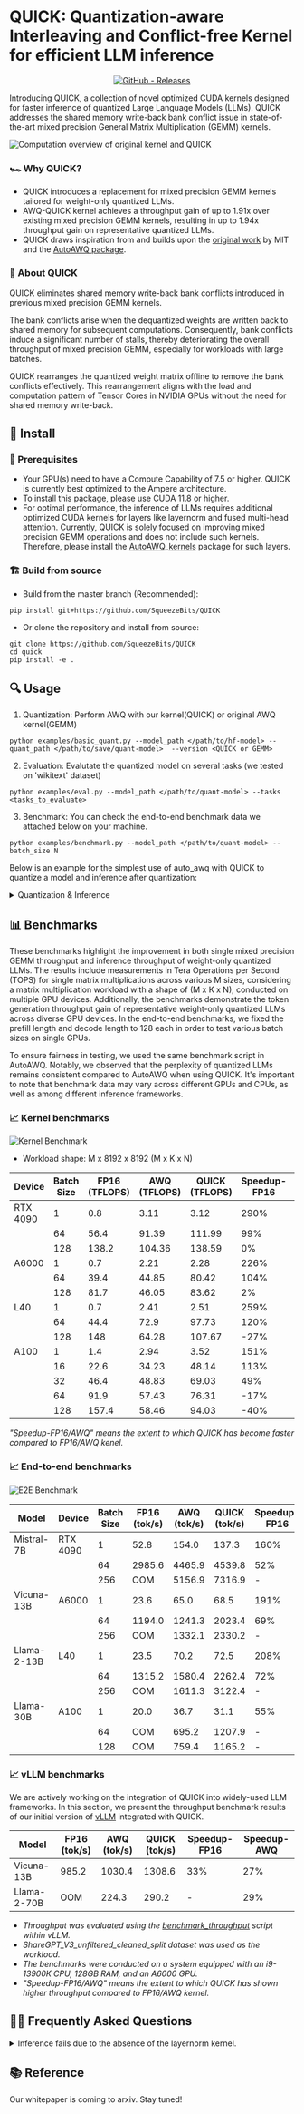 # QUICK: Quantization-aware Interleaving and Conflict-free Kernel for efficient LLM inference

<p align="middle">
    <a href="https://github.com/Squeezebits/QUICK/releases">
        <img alt="GitHub - Releases" src="https://img.shields.io/github/release/Squeezebits/QUICK.svg">
    </a>
</p>

Introducing QUICK, a collection of novel optimized CUDA kernels designed for faster inference of quantized Large Language Models (LLMs). QUICK addresses the shared memory write-back bank conflict issue in state-of-the-art mixed precision General Matrix Multiplication (GEMM) kernels.

​![Computation overview of original kernel and QUICK](./.github/images/compute_path.png)​​

### 🏎️ Why QUICK?

- QUICK introduces a replacement for mixed precision GEMM kernels tailored for weight-only quantized LLMs.
- AWQ-QUICK kernel achieves a throughput gain of up to 1.91x over existing mixed precision GEMM kernels, resulting in up to 1.94x throughput gain on representative quantized LLMs.
- QUICK draws inspiration from and builds upon the <a href="https://github.com/mit-han-lab/llm-awq">original work</a> by MIT and the <a href="https://github.com/casper-hansen/AutoAWQ">AutoAWQ package</a>.

### 📝 About QUICK

QUICK eliminates shared memory write-back bank conflicts introduced in previous mixed precision GEMM kernels.

The bank conflicts arise when the dequantized weights are written back to shared memory for subsequent computations. Consequently, bank conflicts induce a significant number of stalls, thereby deteriorating the overall throughput of mixed precision GEMM, especially for workloads with large batches.

QUICK rearranges the quantized weight matrix offline to remove the bank conflicts effectively. This rearrangement aligns with the load and computation pattern of Tensor Cores in NVIDIA GPUs without the need for shared memory write-back.

## 🚀 Install

### 📖 Prerequisites

- Your GPU(s) need to have a Compute Capability of 7.5 or higher. QUICK is currently best optimized to the Ampere architecture.
- To install this package, please use CUDA 11.8 or higher.
- For optimal performance, the inference of LLMs requires additional optimized CUDA kernels for layers like layernorm and fused multi-head attention. Currently, QUICK is solely focused on improving mixed precision GEMM operations and does not include such kernels. Therefore, please install the <a href="https://github.com/casper-hansen/AutoAWQ_kernels/releases">AutoAWQ_kernels</a> package for such layers.

### 🏗️ Build from source
- Build from the master branch (Recommended):
```
pip install git+https://github.com/SqueezeBits/QUICK
```
- Or clone the repository and install from source:
```
git clone https://github.com/SqueezeBits/QUICK
cd quick
pip install -e .
```

## 🔍  Usage


1. Quantization: Perform AWQ with our kernel(QUICK) or original AWQ kernel(GEMM) 
```
python examples/basic_quant.py --model_path </path/to/hf-model> --quant_path </path/to/save/quant-model>  --version <QUICK or GEMM>
```


2. Evaluation: Evalutate the quantized model on several tasks (we tested on 'wikitext' dataset)
```
python examples/eval.py --model_path </path/to/quant-model> --tasks <tasks_to_evaluate>
```

3. Benchmark: You can check the end-to-end benchmark data we attached below on your machine.
```
python examples/benchmark.py --model_path </path/to/quant-model> --batch_size N
```


Below is an example for the simplest use of auto_awq with QUICK to quantize a model and inference after quantization:

<details>

<summary>Quantization & Inference</summary>

Expect this to take 10-15 minutes on smaller 7B models, and around 1 hour for 70B models.

```python
from quick.awq import AutoAWQForCausalLM
from transformers import AutoTokenizer, TextStreamer

model_path = 'mistralai/Mistral-7B-v0.1'
quant_path = 'Mistral-7B-v0.1-awq-QUICK'
quant_config = { "zero_point": True, "q_group_size": 128, "w_bit": 4, "version": "QUICK" }

# Load model
model = AutoAWQForCausalLM.from_pretrained(model_path)
tokenizer = AutoTokenizer.from_pretrained(model_path, trust_remote_code=True)
streamer = TextStreamer(tokenizer, skip_prompt=True, skip_special_tokens=True)

# Quantize
model.quantize(tokenizer, quant_config=quant_config)

# Save quantized model
model.save_quantized(quant_path)
tokenizer.save_pretrained(quant_path)

# Convert prompt to tokens
prompt_template = "[INST] {prompt} [/INST]"

# prompt = "Explain quantum physics to a five-year-old using only metaphors."
prompt = "What is the birth year of Albert Einstein?"\
        "and what famous equation is Albert Einstein known for?"

tokens = tokenizer(
    prompt_template.format(prompt=prompt), 
    return_tensors='pt'
).input_ids.cuda()

# Generate output
generation_output = model.generate(
    tokens, 
    streamer=streamer,
    max_new_tokens=512
)
```

</details>



## 📊 Benchmarks

These benchmarks highlight the improvement in both single mixed precision GEMM throughput and inference throughput of weight-only quantized LLMs. The results include measurements in Tera Operations per Second (TOPS) for single matrix multiplications across various M sizes, considering a matrix multiplication workload with a shape of (M x K x N), conducted on multiple GPU devices. Additionally, the benchmarks demonstrate the token generation throughput gain of representative weight-only quantized LLMs across diverse GPU devices. In the end-to-end benchmarks, we fixed the prefill length and decode length to 128 each in order to test various batch sizes on single GPUs.

To ensure fairness in testing, we used the same benchmark script in AutoAWQ. Notably, we observed that the perplexity of quantized LLMs remains consistent compared to AutoAWQ when using QUICK. It's important to note that benchmark data may vary across different GPUs and CPUs, as well as among different inference frameworks.


### 📈 Kernel benchmarks

​![Kernel Benchmark](./.github/images/kernel_benchmarks.jpg) 
- Workload shape: M x 8192 x 8192 (M x K x N)

<div align="center">

| Device   | Batch Size | FP16 (TFLOPS) | AWQ (TFLOPS) | QUICK (TFLOPS) | Speedup-FP16 | Speedup-AWQ |
|----------|------------|---------------|--------------|----------------|--------------|-------------|
| RTX 4090 | 1          | 0.8           | 3.11         | 3.12           | 290%         | 0%          |
|  | 64         | 56.4          | 91.39        | 111.99         | 99%          | 23%         |
|  | 128        | 138.2         | 104.36       | 138.59         | 0%           | 33%         |
| A6000    | 1          | 0.7           | 2.21         | 2.28           | 226%         | 3%          |
|     | 64         | 39.4          | 44.85        | 80.42          | 104%         | 79%         |
|     | 128        | 81.7          | 46.05        | 83.62          | 2%           | 82%         |
| L40      | 1          | 0.7           | 2.41         | 2.51           | 259%         | 4%          |
|       | 64         | 44.4          | 72.9         | 97.73          | 120%         | 34%         |
|       | 128        | 148           | 64.28        | 107.67         | -27%         | 68%         |
| A100     | 1          | 1.4           | 2.94         | 3.52           | 151%         | 20%         |
|      | 16         | 22.6          | 34.23        | 48.14          | 113%         | 41%         |
|      | 32         | 46.4          | 48.83        | 69.03          | 49%          | 41%         |
|      | 64         | 91.9          | 57.43        | 76.31          | -17%         | 33%         |
|      | 128        | 157.4         | 58.46        | 94.03          | -40%         | 61%         |

</div>

_"Speedup-FP16/AWQ" means the extent to which QUICK has become faster compared to FP16/AWQ kenel._

### 📈 End-to-end benchmarks

​![E2E Benchmark](./.github/images/e2e_benchmarks.jpg)

<center>

| Model       | Device   | Batch Size | FP16 (tok/s) | AWQ (tok/s) | QUICK (tok/s) | Speedup-FP16 | Speedup-AWQ |
|-------------|----------|------------|--------------|-------------|---------------|--------------|-------------|
| Mistral-7B  | RTX 4090 | 1          | 52.8         | 154.0       | 137.3         | 160%         | -11%        |
|             |          | 64         | 2985.6       | 4465.9      | 4539.8        | 52%          | 2%          |
|             |          | 256        | OOM          | 5156.9      | 7316.9        | -            | 42%         |
| Vicuna-13B  | A6000    | 1          | 23.6         | 65.0        | 68.5          | 191%         | 5%          |
|             |          | 64         | 1194.0       | 1241.3      | 2023.4        | 69%          | 63%         |
|             |          | 256        | OOM          | 1332.1      | 2330.2        | -            | 75%         |
| Llama-2-13B | L40      | 1          | 23.5         | 70.2        | 72.5          | 208%         | 3%          |
|             |          | 64         | 1315.2       | 1580.4      | 2262.4        | 72%          | 43%         |
|             |          | 256        | OOM          | 1611.3      | 3122.4        | -            | 94%         |
| Llama-30B   | A100     | 1          | 20.0         | 36.7        | 31.1          | 55%          | -15%        |
|             |          | 64         | OOM          | 695.2       | 1207.9        | -            | 74%         |
|             |          | 128        | OOM          | 759.4       | 1165.2        | -            | 53%         |

</center>

### 📈 vLLM benchmarks

We are actively working on the integration of QUICK into widely-used LLM frameworks. In this section, we present the throughput benchmark results of our initial version of <a href="https://github.com/vllm-project/vllm">vLLM</a> integrated with QUICK.

<div align="center">

| Model       | FP16 (tok/s) | AWQ (tok/s) | QUICK (tok/s) | Speedup-FP16 | Speedup-AWQ |
|-------------|--------------|-------------|---------------|--------------|-------------|
| Vicuna-13B  | 985.2        | 1030.4      | 1308.6        | 33%          | 27%         |
| Llama-2-70B | OOM          | 224.3       | 290.2         | -            | 29%         |

</div>

- _Throughput was evaluated using the <a href="https://github.com/vllm-project/vllm/blob/main/benchmarks/benchmark_throughput.py">benchmark_throughput</a> script within vLLM._
- _ShareGPT_V3_unfiltered_cleaned_split dataset was used as the workload._
- _The benchmarks were conducted on a system equipped with an i9-13900K CPU, 128GB RAM, and an A6000 GPU._
- _"Speedup-FP16/AWQ" means the extent to which QUICK has shown higher throughput compared to FP16/AWQ kernel._

## 🙋‍♂️ Frequently Asked Questions

<details>
<summary>Inference fails due to the absence of the layernorm kernel.</summary>

- Currently, for the optimized CUDA kernels of various layers like layernorm and fused multi-head attention layers, QUICK requires the installation of the <a href="https://github.com/casper-hansen/AutoAWQ_kernels/releases">AutoAWQ_kernels</a> package. Please proceed to install the package using the provided link.

</details>

## 📚 Reference

Our whitepaper is coming to arxiv. Stay tuned!